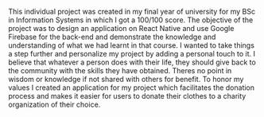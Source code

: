 This individual project was created in my final year of university for my BSc in Information Systems in which I got a 100/100 score. The objective of the project was to design an application on React Native and use Google Firebase for the back-end and demonstrate the knowledge and understanding of what we had learnt in that course. I wanted to take things a step further and personalize my project by adding a personal touch to it. I believe that whatever a person does with their life, they should give back to the community with the skills they have obtained. Theres no point in wisdom or knowledge if not shared with others for benefit. To honor my values I created an application for my project which facilitates the donation process and makes it easier for users to donate their clothes to a charity organization of their choice.
